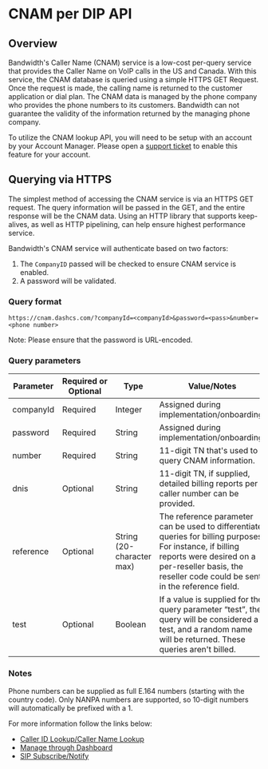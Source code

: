 # CNAM per DIP API

## Overview
Bandwidth's Caller Name (CNAM) service is a low-cost per-query service that provides the Caller Name on VoIP calls in the US and Canada.
With this service, the CNAM database is queried using a simple HTTPS GET Request.
Once the request is made, the calling name is returned to the customer application or dial plan.
The CNAM data is managed by the phone company who provides the phone numbers to its customers.
Bandwidth can not guarantee the validity of the information returned by the managing phone company.

To utilize the CNAM lookup API, you will need to be setup with an account by your Account Manager.
Please open a [support ticket](https://support.bandwidth.com/hc/en-us/requests/new) to enable this feature for your account.

## Querying via HTTPS
The simplest method of accessing the CNAM service is via an HTTPS GET request.
The query information will be passed in the GET, and the entire response will be the CNAM data.
Using an HTTP library that supports keep-alives, as well as HTTP pipelining, can help ensure highest performance service.

Bandwidth's CNAM service will authenticate based on two factors:
   1. The `CompanyID` passed will be checked to ensure CNAM service is enabled.
   1. A password will be validated.

### Query format
`https://cnam.dashcs.com/?companyId=<companyId>&password=<pass>&number=<phone number>`

Note: Please ensure that the password is URL-encoded.

### Query parameters 
| Parameter | Required or Optional | Type                      | Value/Notes |
|-----------|----------------------|---------------------------|-------------|
| companyId | Required             | Integer                   | Assigned during implementation/onboarding. |
| password  | Required             | String                    | Assigned during implementation/onboarding. |
| number    | Required             | String                    | 11-digit TN that's used to query CNAM information. |
| dnis      | Optional             | String                    | 11-digit TN, if supplied, detailed billing reports per caller number can be provided. |
| reference | Optional             | String (20-character max) | The reference parameter can be used to differentiate queries for billing purposes. For instance, if billing reports were desired on a per-reseller basis, the reseller code could be sent in the reference field. |
| test      | Optional             | Boolean                   | If a value is supplied for the query parameter “test”, the query will be considered a test, and a random name will be returned. These queries aren't billed. |

### Notes
Phone numbers can be supplied as full E.164 numbers (starting with the country code).
Only NANPA numbers are supported, so 10-digit numbers will automatically be prefixed with a 1.

For more information follow the links below:
* [Caller ID Lookup/Caller Name Lookup](https://www.bandwidth.com/glossary/caller-id-lookup/)
* [Manage through Dashboard](https://support.bandwidth.com/hc/en-us/articles/360025716114-How-to-Identify-and-Manage-Telephone-Numbers-Enabled-with-CNAM-)
* [SIP Subscribe/Notify](https://support.bandwidth.com/hc/en-us/articles/360001519453-CNAM-Subscribe-Notify)
